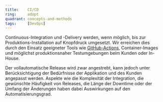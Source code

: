 ```yaml
---
title:    CI/CD  
ring:     adopt  
quadrant: concepts-and-methods
tags:     [DevOps]
---
```


Continuous-Integration und -Delivery werden, wenn möglich, bis zur Produktions-Installation auf Knopfdruck umgesetzt. Wir erreichen dies durch den Einsatz geeigneter Tools wie [GitHub-Actions][github-actions], Container-Images und möglichst produktionsnaher Testumgebungen beim Kunden oder In-House.

Der vollautomatische Release wird zwar angestrebt, kann jedoch unter Berücksichtigung der Bedürfnisse der Applikation und des Kunden angepasst werden. Aspekte wie die Komplexität der Integration, die gewünschte Häufigkeit von Releases, die Länge der Downtime oder der Umfang der Änderungen haben dabei Auswirkungen auf den Automatisierungsgrad.

[github-actions]: https://github.com/features/actions
